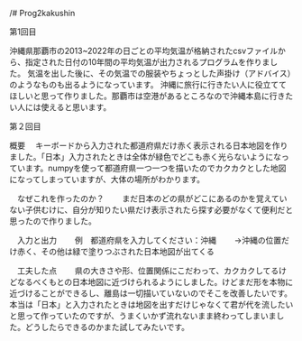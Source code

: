 /# Prog2kakushin

第1回目

沖縄県那覇市の2013~2022年の日ごとの平均気温が格納されたcsvファイルから、指定された日付の10年間の平均気温が出力されるプログラムを作りました。
気温を出した後に、その気温での服装やちょっとした声掛け（アドバイス）のようなものも出るようになっています。
沖縄に旅行に行きたい人に役立ててほしいと思って作りました。那覇市は空港があるところなので沖縄本島に行きたい人には使えると思います。


第２回目

 概要
 　キーボードから入力された都道府県だけ赤く表示される日本地図を作りました。「日本」入力されたときは全体が緑色でどこも赤く光らないようになっています。numpyを使って都道府県一つ一つを描いたのでカクカクとした地図になってしまっていますが、大体の場所がわかります。

　なぜこれを作ったのか？
 　　まだ日本のどの県がどこにあるのかを覚えていない子供むけに、自分が知りたい県だけ表示されたら探す必要がなくて便利だと思ったので作りました。

　入力と出力
 　　例　都道府県を入力してください：沖縄
  　　→沖縄の位置だけ赤く、その他は緑で塗りつぶされた日本地図が出てくる

　工夫した点
　　県の大きさや形、位置関係にこだわって、カクカクしてるけどなるべくもとの日本地図に近づけられるようにしました。けどまだ形を本物に近づけることができるし、離島は一切描いていないのでそこを改善したいです。本当は「日本」と入力されたときは地図を出すだけじゃなくて君が代を流したいと思って作っていたのですが、うまくいかず流れないまま終わってしまいました。どうしたらできるのかまた試してみたいです。
